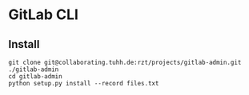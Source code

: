 # GitLab CLI

## Install

```
git clone git@collaborating.tuhh.de:rzt/projects/gitlab-admin.git ./gitlab-admin
cd gitlab-admin
python setup.py install --record files.txt
```

